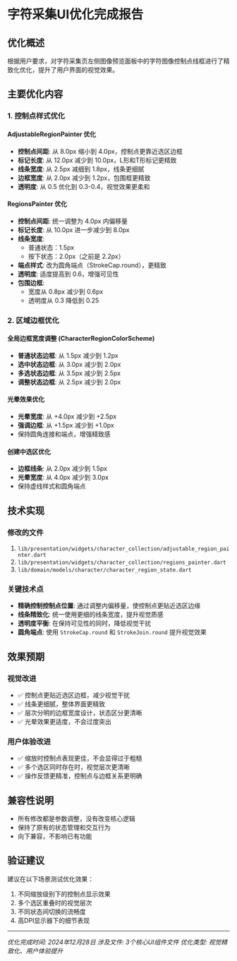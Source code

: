 # 字符采集UI优化完成报告

## 优化概述
根据用户要求，对字符采集页左侧图像预览面板中的字符图像控制点线框进行了精致化优化，提升了用户界面的视觉效果。

## 主要优化内容

### 1. 控制点样式优化

#### AdjustableRegionPainter 优化
- **控制点间距**: 从 8.0px 缩小到 4.0px，控制点更靠近选区边框
- **标记长度**: 从 12.0px 减少到 10.0px，L形和T形标记更精致
- **线条宽度**: 从 2.5px 减细到 1.8px，线条更细腻
- **边框宽度**: 从 2.0px 减少到 1.2px，包围框更精致
- **透明度**: 从 0.5 优化到 0.3-0.4，视觉效果更柔和

#### RegionsPainter 优化
- **控制点间距**: 统一调整为 4.0px 内偏移量
- **标记长度**: 从 10.0px 进一步减少到 8.0px
- **线条宽度**: 
  - 普通状态：1.5px
  - 按下状态：2.0px（之前是 2.2px）
- **端点样式**: 改为圆角端点（StrokeCap.round），更精致
- **透明度**: 适度提高到 0.6，增强可见性
- **包围边框**: 
  - 宽度从 0.8px 减少到 0.6px
  - 透明度从 0.3 降低到 0.25

### 2. 区域边框优化

#### 全局边框宽度调整 (CharacterRegionColorScheme)
- **普通状态边框**: 从 1.5px 减少到 1.2px
- **选中状态边框**: 从 3.0px 减少到 2.0px
- **多选状态边框**: 从 3.5px 减少到 2.5px
- **调整状态边框**: 从 2.5px 减少到 2.0px

#### 光晕效果优化
- **光晕宽度**: 从 +4.0px 减少到 +2.5px
- **强调边框**: 从 +1.5px 减少到 +1.0px
- 保持圆角连接和端点，增强精致感

#### 创建中选区优化
- **边框线条**: 从 2.0px 减少到 1.5px
- **光晕宽度**: 从 4.0px 减少到 3.0px
- 保持虚线样式和圆角端点

## 技术实现

### 修改的文件
1. `lib/presentation/widgets/character_collection/adjustable_region_painter.dart`
2. `lib/presentation/widgets/character_collection/regions_painter.dart`
3. `lib/domain/models/character/character_region_state.dart`

### 关键技术点
- **精确控制控制点位置**: 通过调整内偏移量，使控制点更贴近选区边缘
- **线条精致化**: 统一使用更细的线条宽度，提升视觉质感
- **透明度平衡**: 在保持可见性的同时，降低视觉干扰
- **圆角端点**: 使用 `StrokeCap.round` 和 `StrokeJoin.round` 提升视觉效果

## 效果预期

### 视觉改进
- ✅ 控制点更贴近选区边框，减少视觉干扰
- ✅ 线条更细腻，整体界面更精致
- ✅ 层次分明的边框宽度设计，状态区分更清晰
- ✅ 光晕效果更适度，不会过度突出

### 用户体验改进
- ✅ 缩放时控制点表现更佳，不会显得过于粗糙
- ✅ 多个选区同时存在时，视觉层次更清晰
- ✅ 操作反馈更精准，控制点与边框关系更明确

## 兼容性说明
- 所有修改都是参数调整，没有改变核心逻辑
- 保持了原有的状态管理和交互行为
- 向下兼容，不影响已有功能

## 验证建议
建议在以下场景测试优化效果：
1. 不同缩放级别下的控制点显示效果
2. 多个选区重叠时的视觉层次
3. 不同状态间切换的流畅度
4. 高DPI显示器下的细节表现

---
*优化完成时间: 2024年12月28日*
*涉及文件: 3个核心UI组件文件*
*优化类型: 视觉精致化、用户体验提升*
